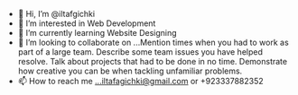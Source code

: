 - 👋 Hi, I’m @iltafgichki
- 👀 I’m interested in Web Development
- 🌱 I’m currently learning Website Designing
- 💞️ I’m looking to collaborate on ...Mention times when you had to work as part of a large team.
Describe some team issues you have helped resolve.
Talk about projects that had to be done in no time.
Demonstrate how creative you can be when tackling unfamiliar problems.
- 📫 How to reach me ...iltafagichki@gmail.com or +923337882352

<!---
iltafgichki/iltafgichki is a ✨ special ✨ repository because its `README.md` (this file) appears on your GitHub profile.
You can click the Preview link to take a look at your changes.
--->
